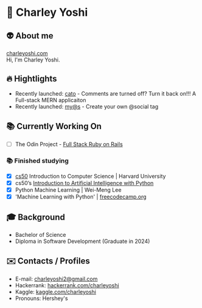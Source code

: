 # 🎈 Charley Yoshi 

## 👽 About me  
[charleyoshi.com](https://charleyoshi.com/) <br/>
Hi, I'm Charley Yoshi.

## 🔥 Hightlights
- Recently launched: [cato](https://catoapp.com) - Comments are turned off? Turn it back on!!! A Full-stack MERN applicaiton
- Recently launched: [my@s](https://myats.me) - Create your own @social tag


<!--   - I’m currently working on AI, ML, DL Projects
- 👯 I’m looking to collaborate on Python Project -->

## 📚 Currently Working On 
  - [ ] The Odin Project - [Full Stack Ruby on Rails](https://www.theodinproject.com/paths/full-stack-ruby-on-rails)
  

### 📚 Finished studying
  - [x] [cs50](https://cs50.harvard.edu/x/2021/) Introduction to Computer Science | Harvard University 
  - [x] cs50’s [Introduction to Artificial Intelligence with Python](https://cs50.harvard.edu/ai/2020/)
  - [x] Python Machine Learning | Wei-Meng Lee
  - [x] 'Machine Learning with Python' | [freecodecamp.org](https://www.freecodecamp.org/)

## 🎓 Background
  - Bachelor of Science
  - Diploma in Software Development (Graduate in 2024)

## :envelope: Contacts / Profiles
- E-mail: charleyoshi2@gmail.com
- Hackerrank: [hackerrank.com/charleyoshi](https://www.hackerrank.com/charleyoshi)
- Kaggle: [kaggle.com/charleyoshi](https://www.kaggle.com/charleyoshi)
- Pronouns: Hershey's











<!--
**charleyoshi/charleyoshi** is a ✨ _special_ ✨ repository because its `README.md` (this file) appears on your GitHub profile.
-->
